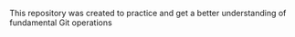 This repository was created to practice and get a better understanding of fundamental Git operations
